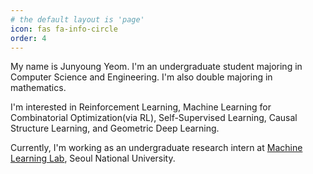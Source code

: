 ```yaml
---
# the default layout is 'page'
icon: fas fa-info-circle
order: 4
---
```


My name is Junyoung Yeom. I'm an undergraduate student majoring in Computer Science and Engineering. I'm also double majoring in mathematics.

I'm interested in Reinforcement Learning, Machine Learning for Combinatorial Optimization(via RL), Self-Supervised Learning, Causal Structure Learning, and Geometric Deep Learning.

Currently, I'm working as an undergraduate research intern at [Machine Learning Lab](https://mllab.snu.ac.kr), Seoul National University.
